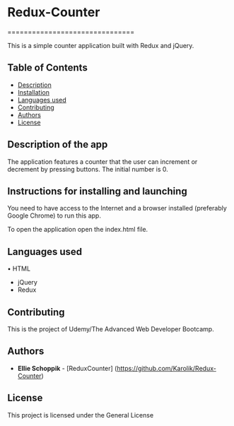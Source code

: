# Redux-Counter
===============================

This is a simple counter application built with Redux and jQuery.

## Table of Contents

* [Description](#description)
* [Installation](#instructions-for-installing-and-launching)
* [Languages used](#languages-used)
* [Contributing](#contributing)
* [Authors](#authors)
* [License](#license)

## Description of the app

The application features a counter that the user can increment or decrement by pressing buttons.
The initial number is 0.

## Instructions for installing and launching

You need to have access to the Internet and a browser installed (preferably Google Chrome) to run this app.

To open the application open the index.html file.

## Languages used

•	HTML
* jQuery
* Redux

## Contributing

This is the project of Udemy/The Advanced Web Developer Bootcamp.

## Authors

* **Ellie Schoppik**  - [ReduxCounter] (https://github.com/Karolik/Redux-Counter)

## License

This project is licensed under the General License 

